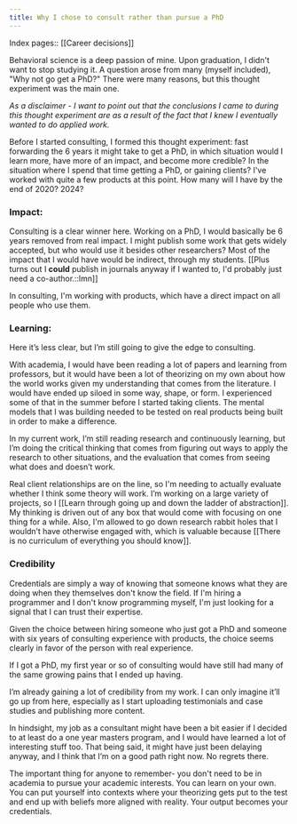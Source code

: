 ```yaml
---
title: Why I chose to consult rather than pursue a PhD
---
```

Index pages:: [[Career decisions]]

Behavioral science is a deep passion of mine. Upon graduation, I didn't want to stop studying it. A question arose from many (myself included), "Why not go get a PhD?" There were many reasons, but this thought experiment was the main one.

*As a disclaimer - I want to point out that the conclusions I came to during this thought experiment are as a result of the fact that I knew I eventually wanted to do applied work.*

Before I started consulting, I formed this thought experiment: fast forwarding the 6 years it might take to get a PhD, in which situation would I learn more, have more of an impact, and become more credible? In the situation where I spend that time getting a PhD, or gaining clients?  I've worked with quite a few products at this point. How many will I have by the end of 2020?  2024?

### Impact:
Consulting is a clear winner here. Working on a PhD, I would basically be 6 years removed from real impact. I might publish some work that gets widely accepted, but who would use it besides other researchers? Most of the impact that I would have would be indirect, through my students. [[Plus turns out I __could__ publish in journals anyway if I wanted to, I'd probably just need a co-author.::lmn]]

In consulting, I'm working with products, which have a direct impact on all people who use them.

### Learning:

Here it’s less clear, but I’m still going to give the edge to consulting.

With academia, I would have been reading a lot of papers and learning from professors, but it would have been a lot of theorizing on my own about how the world works given my understanding that comes from the literature.  I would have ended up siloed in some way, shape, or form.  I experienced some of that in the summer before I started taking clients.  The mental models that I was building needed to be tested on real products being built in order to make a difference.

In my current work, I’m still reading research and continuously learning, but I’m doing the critical thinking that comes from figuring out ways to apply the research to other situations, and the evaluation that comes from seeing what does and doesn’t work. 

Real client relationships are on the line, so I'm needing to actually evaluate whether I think some theory will work. I’m working on a large variety of projects, so I [[Learn through going up and down the ladder of abstraction]]. My thinking is driven out of any box that would come with focusing on one thing for a while. Also, I'm allowed to go down research rabbit holes that I wouldn’t have otherwise engaged with, which is valuable because [[There is no curriculum of everything you should know]].

### Credibility
Credentials are simply a way of knowing that someone knows what they are doing when they themselves don't know the field. If I'm hiring a programmer and I don't know programming myself, I'm just looking for a signal that I can trust their expertise.

Given the choice between hiring someone who just got a PhD and someone with six years of consulting experience with products, the choice seems clearly in favor of the person with real experience.

If I got a PhD, my first year or so of consulting would have still had many of the same growing pains that I ended up having.

I’m already gaining a lot of credibility from my work. I can only imagine it’ll go up from here, especially as I start uploading testimonials and case studies and publishing more content.

In hindsight, my job as a consultant might have been a bit easier if I decided to at least do a one year masters program, and I would have learned a lot of interesting stuff too. That being said, it might have just been delaying anyway, and I think that I’m on a good path right now. No regrets there.

The important thing for anyone to remember- you don't need to be in academia to pursue your academic interests. You can learn on your own. You can put yourself into contexts where your theorizing gets put to the test and end up with beliefs more aligned with reality. Your output becomes your credentials.